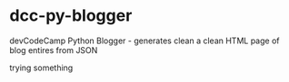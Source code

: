 # dcc-py-blogger
devCodeCamp Python Blogger - generates clean a clean HTML page of blog entires from JSON


trying something
